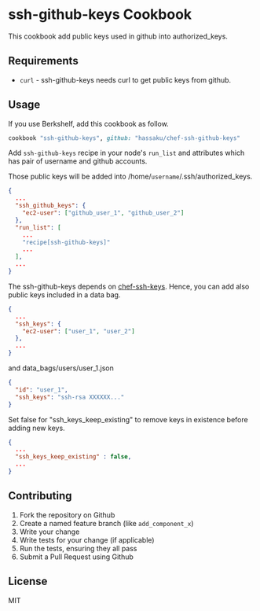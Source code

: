 ssh-github-keys Cookbook
========================
This cookbook add public keys used in github into authorized_keys.

Requirements
------------
- `curl` - ssh-github-keys needs curl to get public keys from github.

Usage
-----
If you use Berkshelf, add this cookbook as follow.

```ruby
cookbook "ssh-github-keys", github: "hassaku/chef-ssh-github-keys"
```

Add `ssh-github-keys` recipe in your node's `run_list`
and attributes which has pair of username and github accounts.

Those public keys will be added into /home/`username`/.ssh/authorized_keys.

```json
{
  ...
  "ssh_github_keys": {
    "ec2-user": ["github_user_1", "github_user_2"]
  },
  "run_list": [
    ...
    "recipe[ssh-github-keys]"
    ...
  ],
  ...
}
```

The ssh-github-keys depends on [chef-ssh-keys](https://github.com/nickola/chef-ssh-keys "chef-ssh-keys").
Hence, you can add also public keys included in a data bag.

```json
{
  ...
  "ssh_keys": {
    "ec2-user": ["user_1", "user_2"]
  },
  ...
}
```

and data_bags/users/user_1.json

```json
{
  "id": "user_1",
  "ssh_keys": "ssh-rsa XXXXXX..."
}
```

Set false for "ssh_keys_keep_existing" to remove keys in existence before adding new keys.

```json
{
  ...
  "ssh_keys_keep_existing" : false,
  ...
}
```

Contributing
------------

1. Fork the repository on Github
2. Create a named feature branch (like `add_component_x`)
3. Write your change
4. Write tests for your change (if applicable)
5. Run the tests, ensuring they all pass
6. Submit a Pull Request using Github

License
-------------------

MIT
